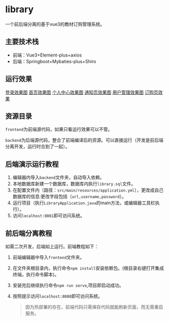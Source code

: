 # library
一个前后端分离的基于vue3的教材订购管理系统。

## 主要技术栈

* 前端：Vue3+Element-plus+axios
* 后端：Springboot+Mybaties-plus+Shiro  

## 运行效果
[登录效果图](https://gitee.com/kyleslie/img/raw/master/images/imgs/login.png)
[首页效果图](https://gitee.com/kyleslie/img/raw/master/images/imgs/main.png)
[个人中心效果图](https://gitee.com/kyleslie/img/raw/master/images/imgs/userinfo.png)
[通知页效果图](https://gitee.com/kyleslie/img/raw/master/images/imgs/messages.png)
[用户管理效果图](https://gitee.com/kyleslie/img/raw/master/images/imgs/user.png)
[订购页效果](https://gitee.com/kyleslie/img/raw/master/images/imgs/order.png)
## 资源目录

`frontend`为前端源代码，如果只看运行效果可以不管。

`backend`为后端源代码，整合了前端编译后的资源。可以直接运行（开发是前后端分离开发，运行时合到了一起）。

## 后端演示运行教程

1. 编辑器内导入`backend`文件夹，自动导入依赖。
2. 本地数据库新建一个数据库，数据库内执行`library.sql`文件。
3. 在配置文件内（路径：`src/main/resources/application.yml`），更改成自己数据库的信息:更改字段包括（`url,username,password`）。
4. 运行项目（执行`LibraryApplication.java`的main方法，或编辑器工具栏执行）。
5. 访问`localhost:8081`即可访问系统。

## 前后端分离教程

如需二次开发，后端如上运行。前端教程如下：

1. 前端编辑器中导入`frontend`文件夹。

2. 在文件夹根目录内，执行命令`npm install`安装依赖包。(根目录右键打开集成终端，执行命令脚本)。

3. 安装完后继续执行命令`npm run serve`,项目即启动成功。

4. 按照提示访问`localhost:8080`即可访问系统。

   > 因为热部署的存在，前端代码只需保存代码就能刷新页面，而无需重启服务。

